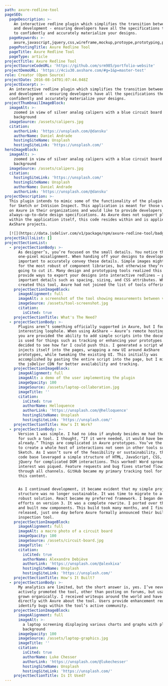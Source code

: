 ```yaml
---
path: axure-redline-tool
pageSEO:
  pageDescription: >-
    An interactive redline plugin which simplifies the transition between design
    and development - ensuring developers have all the specifications they need
    to confidently and accurately materialize your designs.
  pageKeywords: >-
    axure,javascript,jquery,css,wireframe,mockup,protoype,prototyping,plugin,spec,design-specs,redline
  pagePostingTitle: Axure Redline Tool
  pageTitle: Axure Redline Tool
  pageType: article
projectTitle: Axure Redline Tool
projectSourceCodeURL: 'https://github.com/srm985/portfolio-website'
projectDemoURL: 'https://4ciu30.axshare.com/#g=1&p=master-test'
role: Creator (Open Source)
projectDate: 2016-08-14T01:07:44.048Z
projectExcerpt: >-
  An interactive redline plugin which simplifies the transition between design
  and development - ensuring developers have all the specifications they need to
  confidently and accurately materialize your designs.
projectThumbnailImageBlock:
  imageAlt: >-
    zoomed in view of silver analog calipers with a blue circuit board in
    background
  imageSource: /assets/calipers.jpg
  citation:
    authorLink: 'https://unsplash.com/@dansku'
    authorName: Daniel Andrade
    hostingSiteName: Unsplash
    hostingSiteLink: 'https://unsplash.com/'
heroImageBlock:
  imageAlt: >-
    zoomed in view of silver analog calipers with a blue circuit board in
    background
  imageSource: /assets/calipers.jpg
  citation:
    hostingSiteLink: 'https://unsplash.com/'
    hostingSiteName: Unsplash
    authorName: Daniel Andrade
    authorLink: 'https://unsplash.com/@dansku'
projectDescription: >-
  This plugin intends to mimic some of the functionality of the plugin Measure
  for Sketch or InVision Inspect. This application is meant for those who rely
  on Axure in their organizations and would like to provide developers with
  always-up-to-date design specifications. As Axure does not support plugins
  within the application itself, this code resides within and is applied to your
  AxShare projects.  

  [![](https://data.jsdelivr.com/v1/package/npm/axure-redline-tool/badge)](https://www.jsdelivr.com/package/npm/axure-redline-tool)
projectSkillsList: []
projectSectionList:
  - projectSectionBody: >-
      As designer’s, you’re focused on the small details. You notice that
      one-pixel misalignment. When handing off your designs to developers, it’s
      important to accurately convey these details. Simple images might suffice
      for the most robust of component libraries, but otherwise they’re not
      going to cut it. Many design and prototyping tools realized this and
      provide ways to export your designs into interactive redlines – providing
      important details such as spacing, sizing, and CSS attributes. When I
      created this tool, Axure had not joined the list of tools offering this.
    projectSectionImageBlock:
      imageAlignment: full
      imageAlt: a screenshot of the tool showing measurements between various elements
      imageSource: /assets/tool-screenshot.jpg
      citation:
        isCited: true
    projectSectionTitle: What's The Need?
  - projectSectionBody: >-
      Plugins aren’t something officially supported in Axure, but I found an
      interesting loophole. When using AxShare – Axure’s remote hosting service,
      you are provided the ability to add simple scripts into the document. This
      is used for things such as tracking or enhancing your prototypes. I
      decided to see how far I could push this. I generated a script which
      injects itself into the pages, wrapping a new UI around AxShare
      prototypes, while tweaking the existing UI. This initially was
      accomplished by pasting the entire script into the page, but I migrated to
      the jsDelivr CDN for better availability and tracking.
    projectSectionImageBlock:
      imageAlignment: full
      imageAlt: a demo of the user implementing the plugin
      imageOpacity: 100
      imageSource: /assets/laptop-collaboration.jpg
      imageTitle: ''
      citation:
        isCited: true
        authorName: Helloquence
        authorLink: 'https://unsplash.com/@helloquence'
        hostingSiteName: Unsplash
        hostingSiteLink: 'https://unsplash.com/'
    projectSectionTitle: How's It Work?
  - projectSectionBody: >-
      Version 1 was simple. I had no idea if anybody besides me had the desire
      for such a tool. I thought, “If it were needed, it would have been built
      already.” Things are complicated in Axure prototypes. You’ve the ability
      to create a whole host of interactions not seen in other tools such as
      Sketch. As I wasn’t sure of the feasibility or sustainability, the initial
      code base leveraged a simple structure of HTML, JavaScript, CSS, and
      jQuery for complicated DOM interactions. This worked! Word spread and
      interest was piqued. Feature requests and bug fixes started flowing in
      through all channels. GitHub became my primary tracking tool for all of
      this content. 


      As I continued development, it became evident that my simple project
      structure was no longer sustainable. It was time to migrate to a more
      robust solution. React became my preferred framework. I began development
      efforts on version 3. It was a complete rewrite. I ported over the logic
      and built new components. This build took many months, and I finally
      released, just one day before Axure formally announced their built-in
      inspection tool.
    projectSectionImageBlock:
      imageAlignment: full
      imageAlt: a macro photo of a circuit board
      imageOpacity: 100
      imageSource: /assets/circuit-board.jpg
      imageTitle: ''
      citation:
        isCited: true
        authorName: Alexandre Debiève
        authorLink: 'https://unsplash.com/@alexkixa'
        hostingSiteName: Unsplash
        hostingSiteLink: 'https://unsplash.com/'
    projectSectionTitle: How's It Built?
  - projectSectionBody: >-
      My analytics are limited, but the short answer is, yes. I’ve never
      actively promoted the tool, other than posting on forums, but usage has
      grown organically. I received writeups around the world and have chatted
      directly with Axure about the tool. Users provide enhancement requests and
      identify bugs within the tool’s active community.
    projectSectionImageBlock:
      imageAlignment: full
      imageAlt: >-
        a laptop screening displaying various charts and graphs with plant in
        background
      imageOpacity: 100
      imageSource: /assets/laptop-graphics.jpg
      imageTitle: ''
      citation:
        isCited: true
        authorName: Luke Chesser
        authorLink: 'https://unsplash.com/@lukechesser'
        hostingSiteName: Unsplash
        hostingSiteLink: 'https://unsplash.com/'
    projectSectionTitle: Is It Used?
---
```

